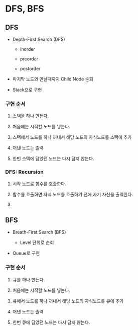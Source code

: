 # DFS, BFS

## DFS

- Depth-First Search (DFS)

  - inorder

  - preorder

  - postorder

- 마지막 노드와 만날때까지 Child Node 순회

- Stack으로 구현

### 구현 순서

1. 스택을 하나 만든다.

2. 처음에는 시작할 노드를 넣는다.

3. 스택에서 노드를 하나 꺼내서 해당 노드의 자식노드를 스택에 추가

4. 꺼낸 노드는 출력

5. 한번 스택에 담았던 노드는 다시 담지 않는다.

### DFS: Recursion

1. 시작 노드로 함수를 호출한다.

2. 함수를 호출하면 자식 노드를 호출하기 전에 자기 자신을 출력한다.

3.

## BFS

- Breath-First Search (BFS)

  - Level 단위로 순회

- Queue로 구현

### 구현 순서

1. 큐를 하나 만든다.

2. 처음에는 시작할 노드를 넣는다.

3. 큐에서 노드를 하나 꺼내서 해당 노드의 자식노드를 큐에 추가

4. 꺼낸 노드는 출력

5. 한번 큐에 담았던 노드는 다시 담지 않는다.

